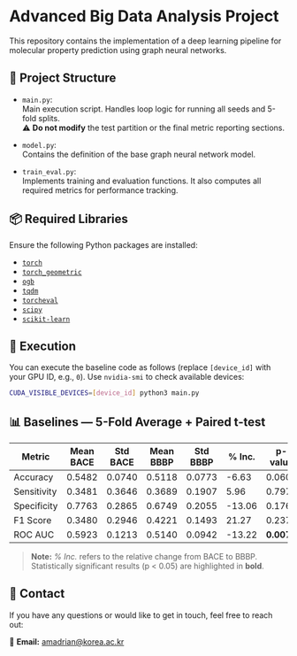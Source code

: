 # Advanced Big Data Analysis Project

This repository contains the implementation of a deep learning pipeline for molecular property prediction using graph neural networks.

## 📁 Project Structure

- `main.py`:  
  Main execution script. Handles loop logic for running all seeds and 5-fold splits.  
  ⚠️ **Do not modify** the test partition or the final metric reporting sections.


- `model.py`:  
  Contains the definition of the base graph neural network model.


- `train_eval.py`:  
  Implements training and evaluation functions. It also computes all required metrics for performance tracking.

## 📦 Required Libraries

Ensure the following Python packages are installed:

- [`torch`](https://pytorch.org/get-started/locally/)
- [`torch_geometric`](https://pytorch-geometric.readthedocs.io/en/latest/install/installation.html)
- [`ogb`](https://ogb.stanford.edu/docs/home/)
- [`tqdm`](https://tqdm.github.io/)
- [`torcheval`](https://docs.pytorch.org/torcheval/stable/)
- [`scipy`](https://scipy.org/install/)
- [`scikit-learn`](https://scikit-learn.org/stable/install.html)


## 🚀 Execution
You can execute the baseline code as follows (replace `[device_id]` with your GPU ID, e.g., `0`). Use `nvidia-smi` to check available devices:

```bash
CUDA_VISIBLE_DEVICES=[device_id] python3 main.py
```

## 📊 Baselines — 5-Fold Average + Paired t-test

| Metric      | Mean BACE | Std BACE | Mean BBBP | Std BBBP | % Inc. | p-value |
|-------------|-----------|----------|-----------|----------|--------|---------|
| Accuracy    | 0.5482    | 0.0740   | 0.5118    | 0.0773   | -6.63  | 0.0603  |
| Sensitivity | 0.3481    | 0.3646   | 0.3689    | 0.1907   |  5.96  | 0.7971  |
| Specificity | 0.7763    | 0.2865   | 0.6749    | 0.2055   | -13.06 | 0.1767  |
| F1 Score    | 0.3480    | 0.2946   | 0.4221    | 0.1493   | 21.27  | 0.2372  |
| ROC AUC     | 0.5923    | 0.1213   | 0.5140    | 0.0942   | -13.22 | **0.0078**  |

> **Note:** *% Inc.* refers to the relative change from BACE to BBBP.  
> Statistically significant results (p < 0.05) are highlighted in **bold**.


## 👤 Contact

If you have any questions or would like to get in touch, feel free to reach out:

📧 **Email:** [amadrian@korea.ac.kr](mailto:amadrian@korea.ac.kr)